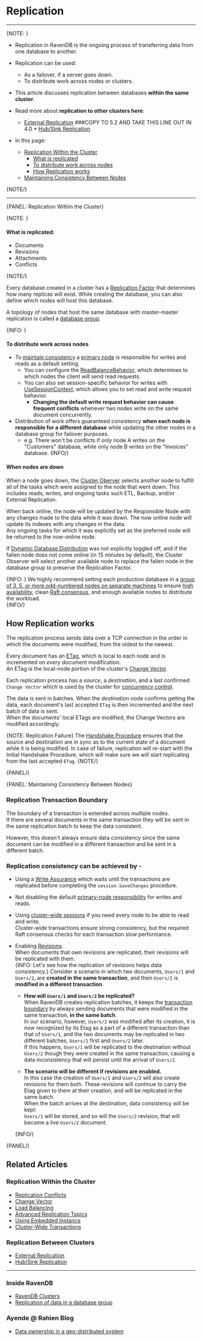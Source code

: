 ﻿# Replication
---

{NOTE: }

* Replication in RavenDB is the ongoing process of transferring data from one database to another.  

* Replication can be used:
   * As a failover, if a server goes down.  
   * To distribute work across nodes or clusters.

* This article discusses replication between databases **within the same cluster**.

* Read more about **replication to other clusters here**:
   * [External Replication](../../../server/ongoing-tasks/external-replication)
###COPY TO 5.2 AND TAKE THIS LINE OUT IN 4.0   * [Hub/Sink Replication](../../../server/ongoing-tasks/hub-sink-replication)

* In this page: 
   * [Replication Within the Cluster](../../../server/clustering/replication/replication#replication-within-the-cluster)
      * [What is replicated](../../../server/clustering/replication/replication#what-is-replicated)
      * [To distribute work across nodes](../../../server/clustering/replication/replication#to-distribute-work-across-nodes)
      * [How Replication works](../../../server/clustering/replication/replication#how-replication-works)
   * [Maintaining Consistency Between Nodes](../../../server/clustering/replication/replication#maintaining-consistency-between-nodes)

{NOTE/}

---

{PANEL: Replication Within the Cluster}

{NOTE: }

#### What is replicated:

  * Documents 
  * Revisions 
  * Attachments 
  * Conflicts  

{NOTE/}

Every database created in a cluster has a [Replication Factor](../../../server/clustering/distribution/distributed-database) 
that determines how many replicas will exist. 
While creating the database, you can also define which nodes will host this database.  

A topology of nodes that host the same database with master-master replication is called a [database group](../../../studio/database/settings/manage-database-group). 

{INFO: }
#### To distribute work across nodes
* To [maintain consistency](../../../server/clustering/replication/replication#maintaining-consistency-between-nodes) 
  a [primary node](../../../client-api/session/configuration/use-session-context-for-load-balancing) 
  is responsible for writes and reads as a default setting.  
   * You can configure the [ReadBalanceBehavior](../../../client-api/configuration/load-balance-and-failover#conventions-load-balance--failover), 
     which determines to which nodes the client will send read requests. 
   * You can also set session-specific behavior for writes with [UseSessionContext](../../../client-api/session/configuration/use-session-context-for-load-balancing#loadbalancebehavior-usage), 
     which allows you to set read and write request behavior.  
      * **Changing the default write request behavior can cause frequent conflicts** whenever two nodes write on the same document concurrently.  
* Distribution of work offers guaranteed consistency **when each node is responsible for a different database** 
  while updating the other nodes in a database group for failover purposes.  
  * e.g. There won't be conflicts if only node A writes on the "Customers" database, while only node B writes on the "Invoices" database. 
{INFO/}

#### When nodes are down

When a node goes down, the [Cluster Oberver](../../../server/clustering/distribution/cluster-observer)
selects another node to fulfill all of the tasks which were assigned to the node that went down. 
This includes reads, writes, and ongoing tasks such ETL, Backup, and/or External Replication.  

When back online, the node will be updated by the Responsible Node with any changes made to the data while it was down. 
The now online node will update its indexes with any changes in the data.  
Any ongoing tasks for which it was explicitly set as the preferred node 
will be returned to the now-online node. 

If [Dynamic Database Distribution](../../../server/clustering/distribution/distributed-database#dynamic-database-distribution) 
was not explicitly toggled off, and if the fallen node does not come online (in 15 minutes by default), 
the Cluster Observer will select another available node to replace the fallen node in the database group to preserve the Replication Factor.

{INFO: }
We highly recommend setting each production database in a [group of 3, 5, or more odd-numbered nodes on separate machines](https://ravendb.net/learn/inside-ravendb-book/reader/4.0/6-ravendb-clusters#an-overview-of-a-ravendb-cluster)
to ensure [high availability](https://en.wikipedia.org/wiki/High-availability_cluster), clean [Raft consensus](../../../glossary/raft-algorithm), 
and enough available nodes to distribute the workload.  
{INFO/}

## How Replication works

The replication process sends data over a TCP connection in the order in which the documents were modified, from the oldest to the newest.   

Every document has an [ETag](../../../glossary/etag), 
which is local to each node and is incremented on _every_ document modification.  
An ETag is the local-node portion of the cluster's [Change Vector](../../../server/clustering/replication/change-vector).   

Each replication process has a _source_, a _destination_, and a last confirmed `Change Vector` which is used by the cluster for [concurrency control](../../../server/clustering/replication/change-vector#concurrency-control-at-the-cluster).   

The data is sent in batches. When the _destination_ node confirms getting the data, each document's last accepted `ETag` 
is then incremented and the next batch of data is sent.  
When the documents' local ETags are modified, the Change Vectors are modified accordingly.  

{NOTE: Replication Failure} 
The [Handshake Procedure](../../../server/clustering/replication/advanced-replication) ensures that the source and destination 
are in sync as to the current state of a document while it is being modified. 
In case of failure, replication will re-start with the Initial Handshake Procedure, 
which will make sure we will start replicating from the last accepted `ETag`.
{NOTE/}

{PANEL/}

{PANEL: Maintaining Consistency Between Nodes}

### Replication Transaction Boundary

The boundary of a transaction is extended across multiple nodes.  
If there are several documents in the same transaction they will be sent in the same replication 
batch to keep the data consistent.  

However, this doesn't always ensure data consistency since the same document can be modified in a different 
transaction and be sent in a different batch.  

### Replication consistency can be achieved by -  

* Using a [Write Assurance](../../../client-api/session/saving-changes#waiting-for-replication---write-assurance)
  which waits until the transactions are replicated before completing the `session.SaveChanges` procedure.  
* Not disabling the default [primary-node responsibility](../../../server/clustering/replication/replication#to-distribute-work-across-nodes) 
  for writes and reads.  
* Using [cluster-wide sessions](../../../server/clustering/cluster-transactions) 
  if you need every node to be able to read and write.  
  Cluster-wide transactions ensure strong consistency, but the required Raft consensus checks for each transaction slow performance.  
* Enabling [Revisions](../../../server/extensions/revisions).  
  When documents that own revisions are replicated, their revisions will be replicated with them.  
     {INFO: Let's see how the replication of revisions helps data consistency.}
     Consider a scenario in which two documents, `Users/1` and `Users/2`, 
     are **created in the same transaction**, and then `Users/2` is **modified 
     in a different transaction**.  

     * **How will `Users/1` and `Users/2` be replicated?**  
       When RavenDB creates replication batches, it keeps the 
       [transaction boundary](../../../server/clustering/replication/replication#replication-transaction-boundary) 
       by always sending documents that were modified in the same transaction, 
       **in the same batch**.  
       In our scenario, however, `Users/2` was modified after its creation, it 
       is now recognized by its Etag as a part of a different transaction than 
       that of `Users/1`, and the two documents may be replicated in two different 
       batches, `Users/1` first and `Users/2` later.  
       If this happens, `Users/1` will be replicated to the destination without `Users/2` 
       though they were created in the same transaction, causing a data inconsistency that 
       will persist until the arrival of `Users/2`.  

     * **The scenario will be different if revisions are enabled.**  
       In this case the creation of `Users/1` and `Users/2` will also create revisions 
       for them both. These revisions will continue to carry the Etag given to them 
       at their creation, and will be replicated in the same batch.  
       When the batch arrives at the destination, data consistency will be kept:  
       `Users/1` will be stored, and so will the `Users/2` revision, that will become 
       a live `Users/2` document.  

     {INFO/}

{PANEL/}

## Related Articles  

### Replication Within the Cluster

- [Replication Conflicts](../../../server/clustering/replication/replication-conflicts)
- [Change Vector](../../../server/clustering/replication/change-vector)
- [Load Balancing](../../../client-api/session/configuration/use-session-context-for-load-balancing)
- [Advanced Replication Topics](../../../server/clustering/replication/advanced-replication)
- [Using Embedded Instance](../../../server/clustering/replication/replication-and-embedded-instance)
- [Cluster-Wide Transactions](../../../server/clustering/cluster-transactions)

### Replication Between Clusters

- [External Replication](../../../server/ongoing-tasks/external-replication)
- [Hub/Sink Replication](../../../server/ongoing-tasks/hub-sink-replication)

---

### Inside RavenDB

- [RavenDB Clusters](https://ravendb.net/learn/inside-ravendb-book/reader/4.0/6-ravendb-clusters#an-overview-of-a-ravendb-cluster)
- [Replication of data in a database group](https://ravendb.net/learn/inside-ravendb-book/reader/4.0/6-ravendb-clusters#replication-of-data-in-a-database-group)

### Ayende @ Rahien Blog

- [Data ownership in a geo-distributed system](https://ayende.com/blog/196769-B/data-ownership-in-a-distributed-system)
